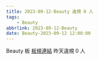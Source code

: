 ```yaml
---
title: 2023-09-12-Beauty 違規 0 人
tags:
    - Beauty
abbrlink: 2023-09-12-Beauty
date: Beauty-2023-09-12 12:00:00
---
```

Beauty 板 [板規連結](https://www.ptt.cc/bbs/Beauty/M.1630069980.A.84B.html)
昨天違規 0 人
